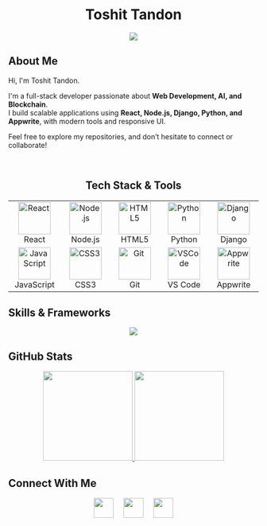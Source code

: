 <div align="center">

  # Toshit Tandon
  <a href="https://git.io/typing-svg">
    <img src="https://readme-typing-svg.demolab.com?font=JetBrains+Mono&weight=700&size=28&duration=4000&pause=1000&color=00FFAA&center=true&vCenter=true&repeat=true&width=600&lines=Full-Stack+Developer;React,+Node.js,+Django,+Python;Appwrite+Backend;JavaScript+Programming" />
  </a>
</div>

## About Me
Hi, I'm Toshit Tandon.

I'm a full-stack developer passionate about **Web Development, AI, and Blockchain**.  
I build scalable applications using **React, Node.js, Django, Python, and Appwrite**, with modern tools and responsive UI.  

Feel free to explore my repositories, and don’t hesitate to connect or collaborate!

<br clear="both">

<div align="center">

## Tech Stack & Tools

<table>
  <tr>
    <td align="center" width="96">
      <img src="https://cdn.jsdelivr.net/gh/devicons/devicon/icons/react/react-original.svg" width="65" height="65" alt="React" />
      <br>React
    </td>
    <td align="center" width="96">
      <img src="https://cdn.jsdelivr.net/gh/devicons/devicon/icons/nodejs/nodejs-original.svg" width="65" height="65" alt="Node.js" />
      <br>Node.js
    </td>
    <td align="center" width="96">
      <img src="https://cdn.jsdelivr.net/gh/devicons/devicon/icons/html5/html5-original.svg" width="65" height="65" alt="HTML5" />
      <br>HTML5
    </td>
    <td align="center" width="96">
      <img src="https://cdn.jsdelivr.net/gh/devicons/devicon/icons/python/python-original.svg" width="65" height="65" alt="Python" />
      <br>Python
    </td>
    <td align="center" width="96">
      <img src="https://cdn.jsdelivr.net/gh/devicons/devicon/icons/django/django-original.svg" width="65" height="65" alt="Django" />
      <br>Django
    </td>
  </tr>
  <tr>
    <td align="center" width="96">
      <img src="https://cdn.jsdelivr.net/gh/devicons/devicon/icons/javascript/javascript-original.svg" width="65" height="65" alt="JavaScript" />
      <br>JavaScript
    </td>
    <td align="center" width="96">
      <img src="https://cdn.jsdelivr.net/gh/devicons/devicon/icons/css3/css3-original.svg" width="65" height="65" alt="CSS3" />
      <br>CSS3
    </td>
    <td align="center" width="96">
      <img src="https://cdn.jsdelivr.net/gh/devicons/devicon/icons/git/git-original.svg" width="65" height="65" alt="Git" />
      <br>Git
    </td>
    <td align="center" width="96">
      <img src="https://cdn.jsdelivr.net/gh/devicons/devicon/icons/vscode/vscode-original.svg" width="65" height="65" alt="VSCode" />
      <br>VS Code
    </td>
    <td align="center" width="96">
      <img src="https://cdn.jsdelivr.net/gh/devicons/devicon/icons/appwrite/appwrite-original.svg" width="65" height="65" alt="Appwrite" />
      <br>Appwrite
    </td>
  </tr>
</table>

</div>

## Skills & Frameworks

<p align="center">
  <a href="#">
    <img src="https://skillicons.dev/icons?i=react,nodejs,django,python,html,css,appwrite,javascript,git,vscode" />
  </a>
</p>

## GitHub Stats

<p align="center">
  <a href="https://github.com/toshittandon">
    <img height="180em" src="https://github-readme-stats.vercel.app/api?username=toshittandon&show_icons=true&theme=tokyonight&include_all_commits=true&count_private=true"/>
    <img height="180em" src="https://github-readme-stats.vercel.app/api/top-langs/?username=toshittandon&layout=compact&langs_count=7&theme=tokyonight"/>
  </a>
</p>

## Connect With Me

<div align="center">
  <a href="https://www.linkedin.com/in/toshit-tandon" style="text-decoration: none;">
    <img src="https://custom-icon-badges.demolab.com/badge/LINKEDIN-0A66C2?style=for-the-badge&logoColor=white" height="40" />
  </a>
  &nbsp;&nbsp;&nbsp;
  <a href="https://x.com/toshittandon" style="text-decoration: none;">
    <img src="https://custom-icon-badges.demolab.com/badge/X.COM-000000?style=for-the-badge&logoColor=white" height="40" />
  </a>
  &nbsp;&nbsp;&nbsp;
  <a href="mailto:toshittandon1@gmail.com" style="text-decoration: none;">
    <img src="https://custom-icon-badges.demolab.com/badge/EMAIL-EA4335?style=for-the-badge&logoColor=white" height="40" />
  </a>
</div>
